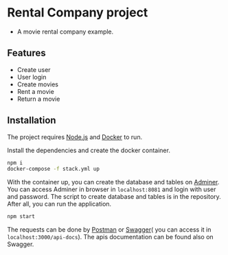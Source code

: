 # Rental Company project
- A movie rental company example.


## Features

- Create user
- User login
- Create movies
- Rent a movie
- Return a movie

## Installation

The project requires [Node.js](https://nodejs.org/) and [Docker](https://www.docker.com/) to run.

Install the dependencies and create the docker container.

```sh
npm i
docker-compose -f stack.yml up
```

With the container up, you can create the database and tables on [Adminer](https://www.adminer.org/). You can access Adminer in browser in `localhost:8081` and login with user and password.
The script to create database and tables is in the repository. After all, you can run the application.
```sh
npm start
```
The requests can be done by [Postman](https://www.postman.com/) or [Swagger](https://swagger.io/)( you can access it in `localhost:3000/api-docs`). The apis documentation can be found also on Swagger.


